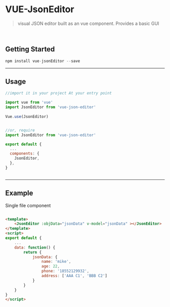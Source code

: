# VUE-JsonEditor

> visual JSON editor built as an vue component. Provides a basic GUI


</br>


## Getting Started
``` javascript
npm install vue-jsonEditor --save
```

---


## Usage

``` javascript
//import it in your project At your entry point

import vue from 'vue'
import JsonEditor from 'vue-json-editor'
  
Vue.use(JsonEditor)


//or, require
import JsonEditor from 'vue-json-editor'

export default {
  ...
  components: {
    JsonEditor,
  },
}
  
```
---

## Example
Single file component
``` html

<template>
    <JsonEditor :objData="jsonData" v-model="jsonData" ></JsonEditor>
</template>
<script>
export default {
    ...
    data: function() {
        return {
            jsonData: {
                name: 'mike',
                age: 22,
                phone: '18552129932',
                address: ['AAA C1', 'BBB C2']
            }
        }
    }
}
</script> 

```
